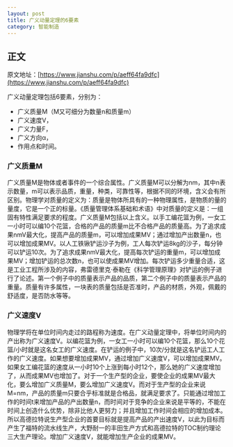 ```yaml
---
layout: post
title: 广义动量定理的6要素
category: 智能制造
---
```

## 正文

原文地址：[https://www.jianshu.com/p/aeff64fa9dfc](https://www.jianshu.com/p/aeff64fa9dfc)

广义动量定理包括6要素，分别为：
* 广义质量M（M又可细分为数量n和质量m）
* 广义速度V，
* 广义力量F，
* 广义方向α，
* 作用点和时间。

### 广义质量M
广义质量M是物体或者事件的一个综合属性。广义质量M可以分解为nm，其中n表示数量，m可以表示品质，重量，种类，可靠性等，根据不同的环境，含义会有所区别。物理学对质量的定义为：质量是物体所具有的一种物理属性，是物质的量的量度，它是一个正的标量。《质量管理体系基础和术语》中对质量的定义是：一组固有特性满足要求的程度。广义质量M包括以上含义。以手工编花篮为例，一女工一小时可以编10个花篮，合格的产品的质量m比不合格产品的质量高。为了追求成果nmV最大化，提高产品的质量m，可以增加成果MV；通过增加产出数量n，也可以增加成果MV。以人工铁锹铲运沙子为例，工人每次铲运8kg的沙子，每分钟可以铲运10次。为了追求成果nmV最大化，提高每次铲运的重量m，可以增加成果MV；增加铲运的总次数n，也可以使成果MV增加。每次铲运多少重量合适，这是工业工程所涉及的内容，弗雷德里克·泰勒在《科学管理原理》对铲运的例子进行了论述。第一个例子中的质量表示产品的品质，第二个例子中的质量表示产品的重量。质量有许多属性，一块表的质量包括是否准时，产品的材质，外观，佩戴的舒适度，是否防水等等。
### 广义速度V
物理学将在单位时间内走过的路程称为速度。在广义动量定理中，将单位时间内的产出称为广义速度V。以编花篮为例，一女工一小时可以编10个花篮，那么10个花篮/小时就是这名女工的广义速度。在铲运的例子中，10次/分就是这名铲运工人工作的广义速度。如果想要增加成果MV，通过增加广义速度V，可以增加成果MV。如果女工编花篮的速度从一小时10个上涨到每小时12个，那么她的广义速度增加了，从而成果MV也增加了。对于一个生产型的企业，要使企业的成果MV最大化，要么增加广义质量M，要么增加广义速度V。而对于生产型的企业来说M=nm，产品的质量m只要合乎标准就是合格品，就满足要求了。只能通过增加工作的时间t来增加产品的产出数量n，而时间对于竞争的企业来说是平等的，不能在时间上创造什么优势，除非比他人更努力；并且增加工作时间会相应的增加成本。所以高德拉特说生产型企业的首要目标就是提高产品的产出速度V，以此为目标而产生了福特的流水线生产，大野耐一的丰田生产方式和高德拉特的TOC制约理论三大生产理论。增加广义速度V，就能增加生产企业的成果MV。

